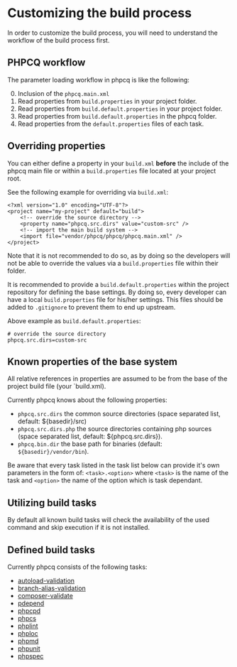 Customizing the build process
=============================

In order to customize the build process, you will need to understand the workflow of the build process first.

PHPCQ workflow
--------------

The parameter loading workflow in phpcq is like the following:

0. Inclusion of the `phpcq.main.xml`
1. Read properties from `build.properties` in your project folder.
2. Read properties from `build.default.properties` in your project folder.
3. Read properties from `build.default.properties` in the phpcq folder.
4. Read properties from the `default.properties` files of each task.

Overriding properties
---------------------

You can either define a property in your `build.xml` **before** the include of the phpcq main file or within a
`build.properties` file located at your project root.

See the following example for overriding via `build.xml`:

```
<?xml version="1.0" encoding="UTF-8"?>
<project name="my-project" default="build">
    <!-- override the source directory -->
    <property name="phpcq.src.dirs" value="custom-src" />
    <!-- import the main build system -->
    <import file="vendor/phpcq/phpcq/phpcq.main.xml" />
</project>
```

Note that it is not recommended to do so, as by doing so the developers will not be able to override the values via a
`build.properties` file within their folder.

It is recommended to provide a `build.default.properties` within the project repository for defining the base settings.
By doing so, every developer can have a local `build.properties` file for his/her settings.
This files should be added to `.gitignore` to prevent them to end up upstream.

Above example as `build.default.properties`:

```
# override the source directory
phpcq.src.dirs=custom-src
```

Known properties of the base system
-----------------------------------

All relative references in properties are assumed to be from the base of the project build file (your `build.xml).

Currently phpcq knows about the following properties:
* `phpcq.src.dirs` the common source directories (space separated list, default: ${basedir}/src)
* `phpcq.src.dirs.php` the source directories containing php sources (space separated list, default: ${phpcq.src.dirs}).
* `phpcq.bin.dir` the base path for binaries (default: `${basedir}/vendor/bin`).

Be aware that every task listed in the task list below can provide it's own parameters in the form of: `<task>.<option>`
where `<task>` is the name of the task and `<option>` the name of the option which is task dependant.

Utilizing build tasks
---------------------

By default all known build tasks will check the availability of the used command and skip execution if it is not
installed.

Defined build tasks
-------------------

Currently phpcq consists of the following tasks:
* [autoload-validation](../tasks/autoload-validation/documentation.md)
* [branch-alias-validation](../tasks/branch-alias-validation/documentation.md)
* [composer-validate](../tasks/composer-validate/documentation.md)
* [pdepend](../tasks/pdepend/documentation.md)
* [phpcpd](../tasks/phpcpd/documentation.md)
* [phpcs](../tasks/phpcs/documentation.md)
* [phplint](../tasks/phplint/documentation.md)
* [phploc](../tasks/phploc/documentation.md)
* [phpmd](../tasks/phpmd/documentation.md)
* [phpunit](../tasks/phpunit/documentation.md)
* [phpspec](../tasks/phpspec/documentation.md)
